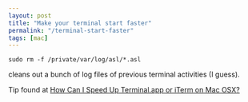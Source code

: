 ```yaml
---
layout: post
title: "Make your terminal start faster"
permalink: "/terminal-start-faster"
tags: [mac]
---
```


<pre><code lang="bash">sudo rm -f /private/var/log/asl/*.asl</code></pre> cleans out a bunch of log files of previous terminal activities (I guess).

Tip found at <a href="http://superuser.com/questions/31403/how-can-i-speed-up-terminal-app-or-iterm-on-mac-osx">How Can I Speed Up Terminal.app or iTerm on Mac OSX?</a>
